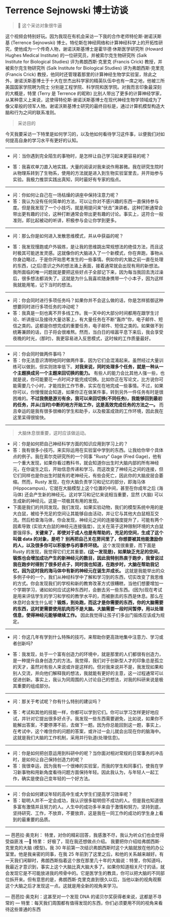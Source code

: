 # Terrence Sejnowski 博士访谈

>  这个采访对象很牛逼

这个视频会特别好玩。因为我现在有机会采访一下我的合作老师特伦斯·谢诺沃斯基 (Terrence Sejnowski) 博士。特伦斯在神经网络和计算神经科学上的开拓性研究，使他成为一个传奇人物，谢诺沃斯基博士是霍华德·休斯医学研究所 (Howard Hughes Medical Institute) 的一位研究员，并被索尔克生物研究所 (Salk Institute for Biological Studies) 评为弗朗西斯·克里克 (Francis Crick) 教授，并被索尔克生物研究所 (Salk Institute for Biological Studies) 评为弗朗西斯·克里克 (Francis Crick) 教授，他同时还管理着那里的计算神经生物学实验室，除此之外，谢诺沃斯基博士于十大在世杰出科学家的精英队伍中也有一席之地，他被三所美国国家学院聘为院士 分别是工程学院、科学院和医学院。对我而言印象最深刻的大概是，特里 (Terry 是 Terrence 的昵称) 比别人带出了更多的计算神经学家，从某种意义上来说，这使得特伦斯·谢诺沃斯基博士在现代神经生物学领域成为了像父辈般的领军人物。谢诺沃斯基博士研究的最终目标是，通过计算机模型构造大脑和行为之间的联系准则。

> 采访目的

今天我要采访一下特里是如何学习的，以及他如何看待学习这件事，以便我们对如何提高自身的学习水平有更好的认知。

---

- 问：当你遇到完全陌生的事物时，是怎样让自己学习起来更容易的呢？

- 答：我喜欢单刀直入地实践，大量的阅读对我来说作用甚微。我在研究生院时从物理系转到了生物系，使用的方法就是进入到生物实验室里去，并开始参与实验。我极力推崇实践出真知，同时最好有专家的指点。

---

- 问：你如何让自己在一场枯燥的讲座中保持注意力呢？
- 答：我认为没有任何简单的方法，可以让你对不感兴趣的东西一直保持参与度。但是我发现了一个小技巧，就是用提问来“伏击”演讲者。这种打断通常会带出更有趣的讨论，这种打断通常会带出更有趣的讨论。事实上，这符合一般准则，即比起被动的听讲，积极参与会让你学到更多。

---

- 问：那么你是如何进入发散思维模式，并从中获益的呢？

- 答：我发现慢跑或户外锻炼，是让我的思维跳出常规想法的绝佳方法，而且这时极其可能迸发灵感。这就像你的大脑进入了一个新模式，你在奔跑，事物从你身边略过，于是你开始思考发生的一些事情。例如你的大脑之前一直在处理的东西，(之后)意识之外的想法涌上表面，接着通常就会出现有用的新想法。我所面临的唯一问题就是要把这些好点子全部记下来，因为每当我回去洗过澡后，很多想法都消失了。这就是为什么我喜欢随身携带一个小本子，因为这样我就能用笔，记下当时的想法。

---

- 问：你会同时进行多项任务吗？如果你并不会这么做的话，你是怎样抵御这种想要同时进行多项任务的冲动呢？
- 答：我真是一刻也离不开多线工作。我一天中的大部分时间都用在跟学生讨论、听讲座以及接待大量访客上，有大量任务在不断“轰炸”你，电子邮件、短信之类的。这都是你想完成的重要任务，电子邮件、短信之类的。如果做不到统筹兼顾的话，日子将会很难熬。然而，当白日的喧嚣平息下来后，我会享受夜晚的时光，(那时)，我更容易进入反思模式，这时候的工作质量最好。

---

- 问：你会同时做两件事吗？
- 答：你无法意识清明地同时做两件事，因为它们会混淆起来。虽然经过大量训练可以做到，但实则效率低下。**对我来说，同时处理多个任务，就是一种从一个主题换成另一个主题来回切换的能力。** 有些人的能力会比其他人强一些，也就是说，你可能要花一点时间才能完成切换。比如你正在写论文，比方说你可能需要几个小时，才能找到工作节奏，实实在在地完成一些事情。不过，如果你可以，你慢慢就会知道，如果你正在做某件事，转到另外一件任务有时是很困难的。**不过我倒是游刃有余，我可以来回切换(不同任务)，我能够回到最初的任务，并从(当时)中断的地方开始工作，这是高效完成任务的方法之一。** 而且幸运的是我有很多很棒的学生和助手，以及极富成效的工作环境，因此我在这里呆得很愉快。

---

> 大脑休息很重要，这时应该做运动。

- 问：你是如何把自己神经科学方面的知识应用到学习上的？
- 答：我有很多小技巧，来实际运用在实验室中学到的东西。让我给你举个具体点的例子。我在索尔克研究所的一个同事 "Rusty" Gage (Fred Gage)，他有一个重大发现，如果你看过教科书，就会知道你出生时大脑内部的所有神经元，在你诞生之后，开始信息传递和学习。而这改变了神经元之间的连接，但它们同样也是你出生时就有的老神经元，有些会死亡，因此你的大脑皮层会萎缩。然而，Rusty 发现，在你大脑负责学习和记忆的部分，即海马体 (Hippocampus)，它就在大脑模型上这个位置的中间，甚至在你成年之后 (海马体) 还会产生新的神经元。这对学习和记忆来说相当重要，显然 (大脑) 可以生成新的神经元。这是一项极其有用的发现。
- 下面是我们的共同发现。我们发现，如果实验动物，我们的模型系统中用的是大白鼠，被给予充足的空间让其能够自由活动，并让它与其他大白鼠相互交流。然后检查海马体，你会发现，神经元之间的连接强度提升了，可能有两个因素导致 (实验大白鼠的神经元连接强度)，比关在笼子这种限制环境的大白鼠要强得多。**关键来了，即使对于成人也是有帮助的，充足的空间，生成了这个叫做 data 的对象，是吧？ 别再把自己关在房间里了，你想要被其他能激励你的人，以及很多你可以积极参与的事件环绕。** 这个发现很重要，而下面是 Rusty 的发现，我觉得它们尤其重要。**(这一发现是)，如果缺乏充足的空间，锻炼也会增加成功产生的新神经元的数目，因此我特别热衷于跑步，我曾说过我在跑步时得到了很多好点子，同时我也知道，在跑步时，大脑在帮助我记忆，因为这时我的海马体中有新的神经元在诞生并成长。** 这就是我能举出的众多例子中的一个，我们从神经科学中了解和学习到的东西，切实改变了我思维的方式。你会发现我们的学校和新的教育改革方式很糟糕，当他们想要增加一个学期学习，诸如如何应试这种东西时，会删去另一些东西。(因为)现在考试是用来评估学生的学习和学校的教学水平的，而被删去的东西是休息。那么在休息时会发生什么呢？**锻炼，到处跑，而这才是你需要的东西，你的大脑需要的东西，这时更需要使用肌肉而不是大脑。大脑需要一段时间暂停，用以处理信息，使得神经元能够继续工作。** 因此我觉得让孩子们多出门锻炼应该成为规定。

---

- 问：你这几年有学到什么特殊的技巧，来帮助你更高效地集中注意力、学习或者创新吗?

- 答：我发现，处于一个富有创造力的环境中，就是那里的人们都很有创造力，是一种提升自身创造力的方法。我觉得，我们对于创新型人才的印象总是孤立的天才，虽然对有些人来说或许是这样的。但对我来说并不是，我发现如果和别人交流，并向他们解释我的想法，我就能有更好的主意，这一过程通常可以促进创新。事实上，我认为同周围的人讨论自己的想法，对我的科研来说是极其重要的组成部分。

---

- 问：那关于考试呢？你有什么特别的建议吗？

- 答：考试和其他的技能一样，你都可以学到它们。你可以学习怎样更好地应试，并针对它提出很多好点子。我发现一些东西需要避免，比如说，如果你不能解出答案，不要停滞不前，去做下一题。因为你总能回到这一题，事实上，在考试中，这个难住你的问题的答案，或许过一会儿就会出现在你的脑海中。这就是我们大脑的工作机制，采用并行轨道(处理信息)。

---

- 问：你是如何把创意运用到科研中的呢？当你面对相对常规的日常事务的冲击时，是如何让自己保持创造力的呢？
- 答：我很幸运，因为我有一个很棒的实验室，而我的学生和同事们，使我在学习新事物和用新角度看待问题方面保持年轻。因此我认为，与年轻人一起工作，确实是使自己变年轻的一个好方法。

---

- 问：你会如何建议年轻的高中生或大学生们提高学习效率呢？
- 答：聪明人并不一定会成功，我认识很多聪明但不成功的人。但是我也知道很多富有激情并且努力的人。人生中的成功多半来自于激情和努力，坚持到底，坚持研究、工作，不放弃，不要放弃，这是我在一同工作的成功的学生身上看到的最重要的品质。

---

— 芭芭拉·奥克利： 特里，对你的精彩回答，我感激不尽，我认为听众们也会觉得受益匪浅
— 特里： 好极了，现在我还想做点介绍。
我要把你介绍给弗朗西斯·克里克的大脑 (模型)。我 30 年前第一次结识弗朗西斯时这个大脑就放在他的办公室里。他是我亲密的同事，在我 25 年前到了这里之后，和他的关系越来越好。有一天我们闲聊时，弗朗西斯指着这个放在那里几十年的大脑说：特里，你知道吗，我最近才意识到，事实上这个大脑比真大脑大多了。如果你知道相关尺寸的话，就会发现它是不可能放进我的颅骨中的。它是医学生的教具，你可以把大脑的不同部位拆开来。但有意思的是，弗朗西斯·克里克直到很久以后，当他以新的视角观察这个大脑之后才发现这一点。这就是用全新的视角来学习。

— 芭芭拉·奥克利：这甚至对一个发现 DNA 的诺贝尔奖获得者来说，这都是不寻常的
— 特里：每天我们周围都有值得发现的东西，你们必须要用不同的视角来看待这些普通的东西
